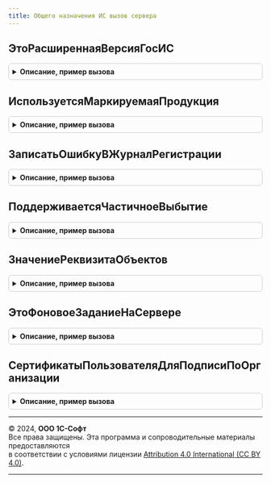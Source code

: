 ```yaml
---
title: Общего назначения ИС вызов сервера
---
```



## ЭтоРасширеннаяВерсияГосИС
<details style="margin: 1em 0; padding: 0.5em; border: 1px solid #ccc; border-radius: 6px;">

<summary style="font-weight: bold; cursor: pointer;">Описание, пример вызова</summary>

```bsl

Функция ЭтоРасширеннаяВерсияГосИС(Подсистема = Неопределено) Экспорт
```

Пример вызова
```bsl
Результат = ОбщегоНазначенияИСВызовСервера.ЭтоРасширеннаяВерсияГосИС(Подсистема);
```
</details>

## ИспользуетсяМаркируемаяПродукция
<details style="margin: 1em 0; padding: 0.5em; border: 1px solid #ccc; border-radius: 6px;">

<summary style="font-weight: bold; cursor: pointer;">Описание, пример вызова</summary>

```bsl

// Возвращает признак ведения учета маркируемой продукции.
//
// Возвращаемое значение:
// 	Булево - Истина, если учет маркируемой продукции используется.
//
Функция ИспользуетсяМаркируемаяПродукция() Экспорт
```

Пример вызова
```bsl
Результат = ОбщегоНазначенияИСВызовСервера.ИспользуетсяМаркируемаяПродукция() 
```
</details>

## ЗаписатьОшибкуВЖурналРегистрации
<details style="margin: 1em 0; padding: 0.5em; border: 1px solid #ccc; border-radius: 6px;">

<summary style="font-weight: bold; cursor: pointer;">Описание, пример вызова</summary>

```bsl

// Выполняет запись ошибки в журнал регистрации, добавляя имя события ГосИС если оно не задано.
//
// Параметры:
//  ТекстОшибки      - Строка           - текст ошибки.
//  ИмяСобытия       - Строка           - имя события.
//  ОбъектМетаданных - ОбъектМетаданных - объект метаданных с ошибкой.
//  Данные           - Произвольный     - объект данных с ошибкой.
//
Процедура ЗаписатьОшибкуВЖурналРегистрации(ТекстОшибки, ИмяСобытия = Неопределено, ОбъектМетаданных = Неопределено, Данные = Неопределено) Экспорт
```

Пример вызова
```bsl
ОбщегоНазначенияИСВызовСервера.ЗаписатьОшибкуВЖурналРегистрации(ТекстОшибки, ИмяСобытия, ОбъектМетаданных, Данные);
```
</details>

## ПоддерживаетсяЧастичноеВыбытие
<details style="margin: 1em 0; padding: 0.5em; border: 1px solid #ccc; border-radius: 6px;">

<summary style="font-weight: bold; cursor: pointer;">Описание, пример вызова</summary>

```bsl

// Возвращает признак возможности для вида продукции участвовать в частичном выбытии.
//
// Параметры:
//  ВидПродукции - ПеречислениеСсылка.ВидыПродукцииИС                - вид маркируемой продукции.
//  ОперацияИС   - ПеречислениеСсылка.ВидыОперацийИСМП, ПеречислениеСсылка.ВидыДокументовЕГАИС, Неопределено - вид операции ИСМП.
// Возвращаемое значение:
//  Булево - Вид продукци может выбывать частично.
Функция ПоддерживаетсяЧастичноеВыбытие(ВидПродукции, ОперацияИС = Неопределено) Экспорт
```

Пример вызова
```bsl
Результат = ОбщегоНазначенияИСВызовСервера.ПоддерживаетсяЧастичноеВыбытие(ВидПродукции, ОперацияИС);
```
</details>

## ЗначениеРеквизитаОбъектов
<details style="margin: 1em 0; padding: 0.5em; border: 1px solid #ccc; border-radius: 6px;">

<summary style="font-weight: bold; cursor: pointer;">Описание, пример вызова</summary>

```bsl

// см. ОбщегоНазначения.ЗначениеРеквизитаОбъектов
//
Функция ЗначениеРеквизитаОбъектов(МассивСсылок, ИмяРеквизита, ВыбратьРазрешенные = Ложь) Экспорт
```

Пример вызова
```bsl
Результат = ОбщегоНазначенияИСВызовСервера.ЗначениеРеквизитаОбъектов(МассивСсылок, ИмяРеквизита, ВыбратьРазрешенные);
```
</details>

## ЭтоФоновоеЗаданиеНаСервере
<details style="margin: 1em 0; padding: 0.5em; border: 1px solid #ccc; border-radius: 6px;">

<summary style="font-weight: bold; cursor: pointer;">Описание, пример вызова</summary>

```bsl

// Классифицирует текущий сеанс, как сеанс, запущенный в фоновом задании в клиент-серверном варианте, в остальных
// случаях, сеанс имеет ту же файловую систему на стороне сервера, что и основной сеанс.
//
// Возвращаемое значение:
// 	Булево - Описание
Функция ЭтоФоновоеЗаданиеНаСервере() Экспорт
```

Пример вызова
```bsl
Результат = ОбщегоНазначенияИСВызовСервера.ЭтоФоновоеЗаданиеНаСервере() 
```
</details>

## СертификатыПользователяДляПодписиПоОрганизации
<details style="margin: 1em 0; padding: 0.5em; border: 1px solid #ccc; border-radius: 6px;">

<summary style="font-weight: bold; cursor: pointer;">Описание, пример вызова</summary>

```bsl

// см. ОбщегоНазначенияИС.СертификатыПользователяДляПодписиПоОрганизации
Функция СертификатыПользователяДляПодписиПоОрганизации(Организация, ВключатьСертификатыБезОрганизации = Ложь, ВключатьСертификатыФЛ = Ложь) Экспорт
```

Пример вызова
```bsl
Результат = ОбщегоНазначенияИСВызовСервера.СертификатыПользователяДляПодписиПоОрганизации(Организация, ВключатьСертификатыБезОрганизации, ВключатьСертификатыФЛ);
```
</details>

---

© 2024, **ООО 1С-Софт**  
Все права защищены. Эта программа и сопроводительные материалы предоставляются  
в соответствии с условиями лицензии [Attribution 4.0 International (CC BY 4.0)](https://creativecommons.org/licenses/by/4.0/legalcode).

---
